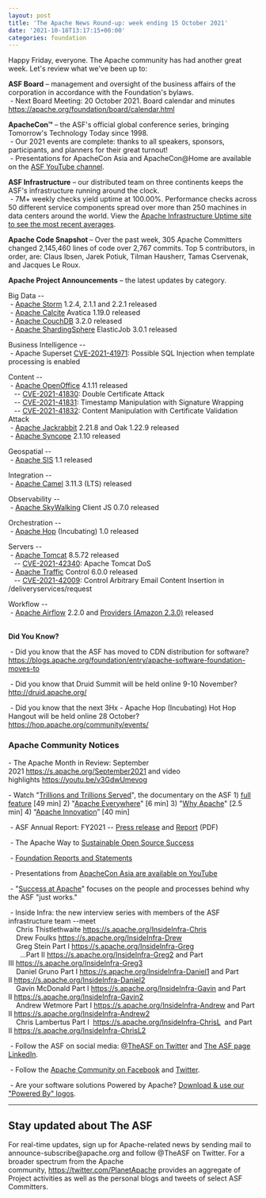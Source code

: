 ```yaml
---
layout: post
title: 'The Apache News Round-up: week ending 15 October 2021'
date: '2021-10-18T13:17:15+00:00'
categories: foundation
---
```

<p></p><p></p><p></p><p></p><p></p><p></p><p></p><p></p><p></p><p></p><p></p><p></p><p></p><p></p><p>Happy Friday, everyone. The Apache community has had another great week. Let's review what we've been up to:</p><span style="font-weight: 700;">ASF Board</span>&nbsp;– management and oversight of the business affairs of the corporation in accordance with the Foundation's bylaws.<br>&nbsp;- Next Board Meeting: 20 October 2021. Board calendar and minutes <a href="https://apache.org/foundation/board/calendar.html" target="_blank">https://apache.org/foundation/board/calendar.html</a><p></p><p><span style="font-weight: 700;">ApacheCon™</span>&nbsp;–
 the ASF's official global conference series, bringing Tomorrow's 
Technology Today since 1998. <br>&nbsp;- Our 2021 events are complete: thanks to all speakers, sponsors, participants, and planners for their great turnout! <br>&nbsp;- Presentations for ApacheCon Asia and ApacheCon@Home are available on the <a href="https://www.youtube.com/c/TheApacheFoundation/" target="_blank">ASF YouTube channel</a>.</p><p><span style="font-weight: 700;">ASF Infrastructure</span>&nbsp;– our distributed team on three continents keeps the ASF's infrastructure running around the clock.<br>&nbsp;-
 7M+ weekly checks yield uptime at 100.00%. Performance checks across 50 
different service components spread over more than 250 machines in data 
centers around the world. View the <a href="http://www.apache.org/uptime/" target="_blank">Apache Infrastructure Uptime site to see the most recent averages</a>.<br></p><p><span style="font-weight: 700;">Apache Code Snapshot&nbsp;</span>–
 Over the past week, 305 Apache Committers changed 2,145,460 lines of 
code over 2,767 commits. Top 5 contributors, in order, are: Claus Ibsen, Jarek Potiuk, Tilman Hausherr, Tamas Cservenak, and Jacques Le Roux. <span style="font-weight: 700;"></span></p><p><span style="font-weight: 700;">Apache Project Announcements</span>&nbsp;– the latest updates by category.</p>Big Data --<br>&nbsp;- <a href="https://storm.apache.org/" target="_blank">Apache </a><span class="il"><a href="https://storm.apache.org/" target="_blank">Storm</a></span> 1.2.4, 2.1.1 and 2.2.1 released <br>&nbsp;- <a href="https://calcite.apache.org/" target="_blank">Apache </a><span class="il"><a href="https://calcite.apache.org/" target="_blank">Calcite</a></span> Avatica 1.19.0 released <br>&nbsp;- <a href="https://couchdb.apache.org/" target="_blank">Apache </a><span class="il"><a href="https://couchdb.apache.org/" target="_blank">CouchDB</a></span> 3.2.0 released<br>&nbsp;- <a href="https://shardingsphere.apache.org/elasticjob/" target="_blank">Apache </a><span class="il"><a href="https://shardingsphere.apache.org/elasticjob/" target="_blank">ShardingSphere</a></span> ElasticJob 3.0.1 released<a href="https://shardingsphere.apache.org/elasticjob/" rel="noreferrer" target="_blank" data-saferedirecturl="https://www.google.com/url?q=https://shardingsphere.apache.org/elasticjob/&amp;source=gmail&amp;ust=1634397205465000&amp;usg=AFQjCNG-Yog9fSpz-aDGGP143-bkHjCm8w"></a><p></p><p>Business Intelligence --<br>&nbsp;- Apache Superset <a href="https://s.apache.org/tkdgs" target="_blank">CVE-2021-41971</a>: Possible SQL Injection when
 template processing is enabled<br></p><p></p><p></p><p>Content --<br>&nbsp;- <a href="https://www.openoffice.org/" target="_blank">Apache </a><span class="il"><a href="https://www.openoffice.org/" target="_blank">OpenOffice</a></span> 4.1.11 released<br>&nbsp;&nbsp; -- <a href="https://s.apache.org/sv503" target="_blank">CVE-2021-41830</a>: Double Certificate Attack <br>&nbsp;&nbsp; -- <a href="https://s.apache.org/46tre" target="_blank">CVE-2021-41831</a>: Timestamp Manipulation with
 Signature Wrapping<br>&nbsp;&nbsp; -- <a href="https://s.apache.org/fm3ys" target="_blank">CVE-2021-41832</a>: Content Manipulation with
 Certificate Validation Attack<br>&nbsp;- <a href="http://jackrabbit.apache.org/" target="_blank">Apache </a><span class="il"><a href="http://jackrabbit.apache.org/" target="_blank">Jackrabbit</a></span> 2.21.8 and Oak 1.22.9 released<br>&nbsp;- <a href="https://syncope.apache.org/" target="_blank">Apache </a><span class="il"><a href="https://syncope.apache.org/" target="_blank">Syncope</a></span> 2.1.10 released<br></p><p>Geospatial --<br>
&nbsp;- <a href="http://sis.apache.org/" target="_blank">Apache </a><span class="il"><a href="http://sis.apache.org/" target="_blank">SIS</a></span> 1.1 released <br>
</p>Integration --<br>&nbsp;- <a href="https://camel.apache.org/" target="_blank">Apache Camel</a> 3.11.3 (LTS) released<p></p><p>Observability --<br>
&nbsp;- <a href="https://skywalking.apache.org/" target="_blank">Apache </a><span class="il"><a href="https://skywalking.apache.org/" target="_blank">SkyWalking</a></span> Client JS 0.7.0 released<br>
</p><p></p><p>Orchestration --<br>
&nbsp;- <a href="https://hop.apache.org/" target="_blank">Apache </a><span class="il"><a href="https://hop.apache.org/" target="_blank">Hop</a></span> (Incubating) 1.0 released</p><p></p>Servers --<br>&nbsp;- <a href="https://tomcat.apache.org/" target="_blank">Apache </a><span class="il"><a href="https://tomcat.apache.org/" target="_blank">Tomcat</a></span> 8.5.72 released<br>&nbsp;&nbsp; -- <a href="https://s.apache.org/kcemf" target="_blank">CVE-2021-42340</a>: Apache Tomcat DoS<br>&nbsp;- <a href="https://trafficserver.apache.org/" target="_blank">Apache Traffic</a> Control 6.0.0 released<br>&nbsp;&nbsp; -- <a href="https://s.apache.org/7y11l" target="_blank">CVE-2021-42009</a>: Control Arbitrary Email Content
 Insertion in /deliveryservices/request <p></p><p>Workflow --<br>&nbsp;- <a href="https://airflow.apache.org/" target="_blank">Apache Airflow</a> 2.2.0 and <a href="https://s.apache.org/hzu9p" target="_blank">Providers (Amazon 2.3.0)</a> released<br><br></p><p></p><p><span style="font-weight: 700;">Did You Know?</span><br></p><p>&nbsp;- Did you know that the ASF has moved to CDN distribution for software? <a href="https://blogs.apache.org/foundation/entry/apache-software-foundation-moves-to" target="_blank">https://blogs.apache.org/foundation/entry/apache-software-foundation-moves-to</a> <br></p><p>&nbsp;- Did you know that Druid Summit will be held online 9-10 November? <a href="http://druid.apache.org/" target="_blank">http://druid.apache.org/</a> <br></p><p>&nbsp;- Did you know that the next 3Hx - Apache Hop (Incubating) Hot Hop Hangout will be held online 28 October? <a href="https://hop.apache.org/community/events/" target="_blank">https://hop.apache.org/community/events/</a> <br></p>

<h3>Apache Community Notices</h3>

<p>- The Apache Month in Review: September 2021&nbsp;<a href="https://s.apache.org/September2021" target="_blank">https://s.apache.org/September2021</a>&nbsp;and video highlights&nbsp;<a href="https://youtu.be/v3GdwUmevog" target="_blank">https://youtu.be/v3GdwUmevog</a></p><p>- Watch "<a href="https://www.youtube.com/watch?v=JUt2nb0mgwg" target="_blank">Trillions and Trillions Served</a>", the documentary on the ASF 1) <a href="https://www.youtube.com/watch?v=JUt2nb0mgwg" target="_blank">full feature</a> [49 min] 2) "<a href="https://www.youtube.com/watch?v=nXtIti9jMFI" target="_blank">Apache Everywhere</a>" [6 min] 3) "<a href="https://www.youtube.com/watch?v=YM5dLvNatRs" target="_blank">Why Apache</a>" [2.5 min] 4)&nbsp;“<a href="https://www.youtube.com/watch?v=qkvqJaX4S50" target="_blank">Apache Innovation</a>” [40 min]&nbsp;<br></p><p>&nbsp;- ASF Annual Report: FY2021 -- <a href="https://blogs.apache.org/foundation/entry/the-apache-software-foundation-announces78" target="_blank">Press release</a>&nbsp;and&nbsp;<a href="https://www.apache.org/foundation/docs/FY2021AnnualReport.pdf" target="_blank" style="background-color: rgb(255, 255, 255);">Report</a>&nbsp;(PDF)</p><p>&nbsp;- The Apache Way to <a href="https://s.apache.org/GhnI" target="_blank">Sustainable Open Source Success</a>&nbsp;</p><p>&nbsp;- <a href="http://www.apache.org/foundation/reports.html" target="_blank">Foundation Reports and Statements</a><br></p><p>&nbsp;- Presentations from <a href="https://www.youtube.com/c/TheApacheFoundation/playlists?app=desktop&amp;view=50&amp;sort=dd&amp;shelf_id=2" target="_blank">ApacheCon Asia are available on YouTube</a></p><p>&nbsp;- "<a href="https://blogs.apache.org/foundation/category/SuccessAtApache" target="_blank">Success at Apache</a>" focuses on the people and processes behind why the ASF "just works."&nbsp;<br></p><div><p>&nbsp;- Inside Infra: the new interview series with members of the ASF infrastructure team --meet&nbsp;<br>&nbsp; &nbsp; Chris Thistlethwaite&nbsp;<a href="https://s.apache.org/InsideInfra-Chris" target="_blank">https://s.apache.org/InsideInfra-Chris</a><br>&nbsp; &nbsp; Drew Foulks&nbsp;<a href="https://s.apache.org/InsideInfra-Drew" rel="noreferrer" target="_blank" data-saferedirecturl="https://www.google.com/url?q=https://s.apache.org/InsideInfra-Drew&amp;source=gmail&amp;ust=1588339104628000&amp;usg=AFQjCNF9dVEn48pV7o9HBG14sP9uprU8Xw">https://s.apache.org/InsideInf<wbr>ra-Drew</a><br>&nbsp; &nbsp; Greg Stein Part I&nbsp;<a href="https://s.apache.org/InsideInfra-Greg" target="_blank">https://s.apache.org/InsideInfra-Greg</a><br>&nbsp; &nbsp; &nbsp; ...Part II&nbsp;<a href="https://s.apache.org/InsideInfra-Greg2" target="_blank">https://s.apache.org/InsideInfra-Greg2</a>&nbsp;and Part III&nbsp;<a href="https://s.apache.org/InsideInfra-Greg3" target="_blank">https://s.apache.org/InsideInfra-Greg3</a><br>&nbsp; &nbsp; Daniel Gruno Part I&nbsp;<a href="https://s.apache.org/InsideInfra-Daniel1" target="_blank">https://s.apache.org/InsideInfra-Daniel1</a>&nbsp;and Part II&nbsp;<a href="https://s.apache.org/InsideInfra-Daniel2" target="_blank">https://s.apache.org/InsideInfra-Daniel2</a><br>&nbsp;&nbsp;&nbsp; Gavin McDonald Part I&nbsp;<a href="https://s.apache.org/InsideInfra-Gavin" target="_blank">https://s.apache.org/InsideInfra-Gavin</a>&nbsp;and Part II&nbsp;<a href="https://s.apache.org/InsideInfra-Gavin2" target="_blank">https://s.apache.org/InsideInfra-Gavin2</a><br>&nbsp;&nbsp;&nbsp; Andrew Wetmore Part I&nbsp;<a href="https://s.apache.org/InsideInfra-Andrew" target="_blank">https://s.apache.org/InsideInfra-Andrew</a>&nbsp;and Part II&nbsp;<a href="https://s.apache.org/InsideInfra-Andrew2" target="_blank">https://s.apache.org/InsideInfra-Andrew2</a><br>&nbsp; &nbsp; Chris Lambertus Part I&nbsp;&nbsp;<a href="https://s.apache.org/InsideInfra-ChrisL" target="_blank">https://s.apache.org/InsideInfra-ChrisL</a>&nbsp; and Part II&nbsp;<a href="https://s.apache.org/InsideInfra-ChrisL2" target="_blank">https://s.apache.org/InsideInfra-ChrisL2</a></p></div><div><p>&nbsp;- Follow the ASF on social media: <a href="https://twitter.com/TheASF" target="_blank">@TheASF on Twitter</a>&nbsp;and <a href="https://www.linkedin.com/company/the-apache-software-foundation" target="_blank">The ASF page LinkedIn</a>.&nbsp;<br></p><p>&nbsp;- Follow the <a href="https://www.facebook.com/ApacheSoftwareFoundation/" target="_blank">Apache Community on Facebook</a>&nbsp;and <a href="https://twitter.com/ApacheCommunity" target="_blank">Twitter</a>.&nbsp;</p></div><div>&nbsp;- Are your software solutions Powered by Apache? <a href="http://www.apache.org/foundation/press/kit/#poweredby" target="_blank">Download &amp; use our "Powered By" logos</a>.<br></div><p><span class="LrzXr"></span><span class="LrzXr"></span></p><div><hr>
<h2>Stay updated about The ASF</h2>
<p>For real-time updates, sign up for Apache-related news by sending 
mail to announce-subscribe@apache.org and follow @TheASF on Twitter. For
 a broader spectrum from the Apache community,&nbsp;<a href="https://twitter.com/PlanetApache">https://twitter.com/PlanetApache</a>&nbsp;provides an aggregate of Project activities as well as the personal blogs and tweets of select ASF Committers.</p></div><p><br></p><p></p><p></p><p></p><p></p><p></p><p></p><p></p><p></p><p></p><p><br></p><p></p><p></p><p></p><p></p><p></p><p></p><p></p><p></p>
